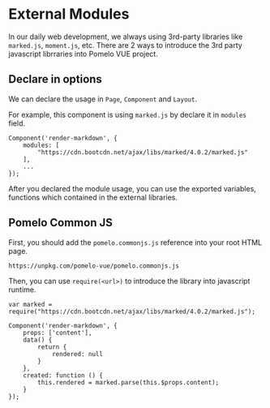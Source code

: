 ﻿# External Modules

In our daily web development, we always using 3rd-party libraries like `marked.js`, `moment.js`, etc. There are 2 ways to introduce the 3rd party javascript librraries into Pomelo VUE project.

## Declare in options

We can declare the usage in `Page`, `Component` and `Layout`.

For example, this component is using `marked.js` by declare it in `modules` field.

```
Component('render-markdown', {
    modules: [
        "https://cdn.bootcdn.net/ajax/libs/marked/4.0.2/marked.js"
    ],
    ...
});
```

After you declared the module usage, you can use the exported variables, functions which contained in the external libraries.

## Pomelo Common JS

First, you should add the `pomelo.commonjs.js` reference into your root HTML page.

```
https://unpkg.com/pomelo-vue/pomelo.commonjs.js
```

Then, you can use `require(<url>)` to introduce the library into javascript runtime.

```
var marked = require("https://cdn.bootcdn.net/ajax/libs/marked/4.0.2/marked.js");

Component('render-markdown', {
    props: ['content'],
    data() {
        return {
            rendered: null
        }
    },
    created: function () {
        this.rendered = marked.parse(this.$props.content);
    }
});
```